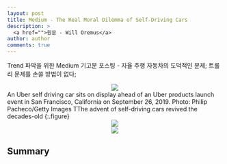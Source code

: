 ```yaml
---
layout: post
title: Medium - The Real Moral Dilemma of Self-Driving Cars
description: >
  <a href="">원문 - Will Oremus</a>
author: author
comments: true
---
```


Trend 파악을 위한 Medium 기고문 포스팅 - 자율 주행 자동차의 도덕적인 문제; 트롤리 문제를 손쓸 방법이 없다;

<center>
<img src="https://miro.medium.com/max/2048/1*b87zw37wPvLcyh2pqPKFlg.jpeg"/>
</center>
An Uber self driving car sits on display ahead of an Uber products launch event in San Francisco, California on September 26, 2019. Photo: Philip Pacheco/Getty Images
TThe advent of self-driving cars revived the decades-old
{:.figure}


<center>
<img src="https://miro.medium.com/max/918/1*fy5vSXN6xmOo6H19247LNA.png"/>
</center>

<center>
<img src="https://pbs.twimg.com/media/EItLmhSXkAgKre8?format=png&name=medium"/>
</center>

## Summary
